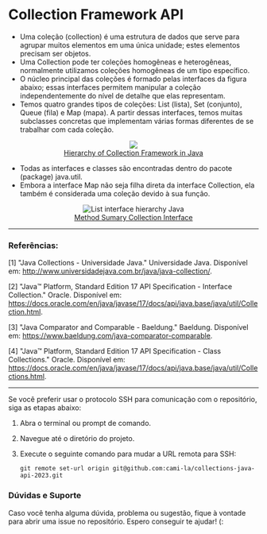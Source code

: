 # Collection Framework API

- Uma coleção (collection) é uma estrutura de dados que serve para agrupar muitos elementos em uma única unidade; estes elementos precisam ser objetos.
- Uma Collection pode ter coleções homogêneas e heterogêneas, normalmente utilizamos coleções homogêneas de um tipo específico.
- O núcleo principal das coleções é formado pelas interfaces da figura abaixo; essas interfaces permitem manipular a coleção independentemente do nível de detalhe que elas representam.
- Temos quatro grandes tipos de coleções: List (lista), Set (conjunto), Queue (fila) e Map (mapa). A partir dessas interfaces, temos muitas subclasses concretas que implementam várias formas diferentes de se trabalhar com cada coleção.

<p align="center">
<img src="./assets/image/collection-framework.png"><br>
<a href="https://data-flair.training/blogs/collection-framework-in-java/">Hierarchy of Collection Framework in Java </a>
</p>


- Todas as interfaces e classes são encontradas dentro do pacote (package) java.util.
- Embora a interface Map não seja filha direta da interface Collection, ela também é considerada uma coleção devido à sua função.

<p align="center">
<img src="./assets/image/collection-framework-methods.png" alt="List interface hierarchy Java"><br>
<a href="https://docs.oracle.com/en/java/javase/17/docs/api/java.base/java/util/Collection.html">Method Sumary Collection Interface</a>
</p>


---

### Referências:

[1] "Java Collections - Universidade Java." Universidade Java. Disponível em: http://www.universidadejava.com.br/java/java-collection/.

[2] "Java™ Platform, Standard Edition 17 API Specification - Interface Collection." Oracle. Disponível em: https://docs.oracle.com/en/java/javase/17/docs/api/java.base/java/util/Collection.html.

[3] "Java Comparator and Comparable - Baeldung." Baeldung. Disponível em: https://www.baeldung.com/java-comparator-comparable.

[4] "Java™ Platform, Standard Edition 17 API Specification - Class Collections." Oracle. Disponível em: https://docs.oracle.com/en/java/javase/17/docs/api/java.base/java/util/Collections.html.

---
Se você preferir usar o protocolo SSH para comunicação com o repositório, siga as etapas abaixo:

1. Abra o terminal ou prompt de comando.
2. Navegue até o diretório do projeto.
3. Execute o seguinte comando para mudar a URL remota para SSH:

   ```shell
   git remote set-url origin git@github.com:cami-la/collections-java-api-2023.git

### Dúvidas e Suporte

Caso você tenha alguma dúvida, problema ou sugestão, fique à vontade para abrir uma issue no repositório. Espero conseguir te ajudar! (: